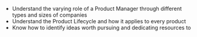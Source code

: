 - Understand the varying role of a Product Manager through different types and sizes of companies
- Understand the Product Lifecycle and how it applies to every product
- Know how to identify ideas worth pursuing and dedicating resources to
